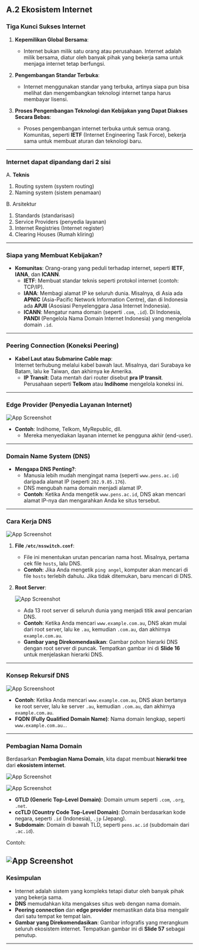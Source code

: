 ## **A.2 Ekosistem Internet**

### **Tiga Kunci Sukses Internet**
1. **Kepemilikan Global Bersama**:
   - Internet bukan milik satu orang atau perusahaan. Internet adalah milik bersama, diatur oleh banyak pihak yang bekerja sama untuk menjaga internet tetap berfungsi.

2. **Pengembangan Standar Terbuka**:
   - Internet menggunakan standar yang terbuka, artinya siapa pun bisa melihat dan mengembangkan teknologi internet tanpa harus membayar lisensi.

3. **Proses Pengembangan Teknologi dan Kebijakan yang Dapat Diakses Secara Bebas**:
   - Proses pengembangan internet terbuka untuk semua orang. Komunitas, seperti **IETF** (Internet Engineering Task Force), bekerja sama untuk membuat aturan dan teknologi baru.
  
---

### **Internet dapat dipandang dari 2 sisi**

A. **Teknis**
1. Routing system (system routing)
2. Naming system (sistem penamaan)
   
B.  Arsitektur
1. Standards (standarisasi)
2.  Service Providers (penyedia layanan)
3.  Internet Registries (Internet register)
4.  Clearing Houses (Rumah kliring)

---

### **Siapa yang Membuat Kebijakan?**
- **Komunitas**: Orang-orang yang peduli terhadap internet, seperti **IETF**, **IANA**, dan **ICANN**.
  - **IETF**: Membuat standar teknis seperti protokol internet (contoh: TCP/IP).
  - **IANA**: Membagi alamat IP ke seluruh dunia. Misalnya, di Asia ada **APNIC** (Asia-Pacific Network Information Centre), dan di Indonesia ada **APJII** (Asosiasi Penyelenggara Jasa Internet Indonesia).
  - **ICANN**: Mengatur nama domain (seperti `.com`, `.id`). Di Indonesia, **PANDI** (Pengelola Nama Domain Internet Indonesia) yang mengelola domain `.id`.

---

### **Peering Connection (Koneksi Peering)**
- **Kabel Laut atau Submarine Cable map**:
   <br>Internet terhubung melalui kabel bawah laut. Misalnya, dari Surabaya ke Batam, lalu ke Taiwan, dan akhirnya ke Amerika.
  - **IP Transit**: Data mentah dari router disebut **pra IP transit**. Perusahaan seperti **Telkom** atau **Indihome** mengelola koneksi ini.

---

### **Edge Provider (Penyedia Layanan Internet)**

![App Screenshot](assets/rangkuman/access_provider_slide_41.png)

- **Contoh**: Indihome, Telkom, MyRepublic, dll.
  - Mereka menyediakan layanan internet ke pengguna akhir (end-user).
  
---

### **Domain Name System (DNS)**

- **Mengapa DNS Penting?**:
  - Manusia lebih mudah mengingat nama (seperti `www.pens.ac.id`) daripada alamat IP (seperti `202.9.85.176`).
  - DNS mengubah nama domain menjadi alamat IP.
  - **Contoh**: Ketika Anda mengetik `www.pens.ac.id`, DNS akan mencari alamat IP-nya dan mengarahkan Anda ke situs tersebut.
  
---

### **Cara Kerja DNS**
![App Screenshot](assets/rangkuman/dns_ekosistem_internet_slide_15.png)

1. **File `/etc/nsswitch.conf`**:
   - File ini menentukan urutan pencarian nama host. Misalnya, pertama cek file `hosts`, lalu DNS.
   - **Contoh**: Jika Anda mengetik `ping angel`, komputer akan mencari di file `hosts` terlebih dahulu. Jika tidak ditemukan, baru mencari di DNS.

2. **Root Server**:
   
    ![App Screenshot](assets/rangkuman/dns_hierarki_tree_ekosistem_internet.png)

   - Ada 13 root server di seluruh dunia yang menjadi titik awal pencarian DNS.
   - **Contoh**: Ketika Anda mencari `www.example.com.au`, DNS akan mulai dari root server, lalu ke `.au`, kemudian `.com.au`, dan akhirnya `example.com.au`.
   - **Gambar yang Direkomendasikan**: Gambar pohon hierarki DNS dengan root server di puncak. Tempatkan gambar ini di **Slide 16** untuk menjelaskan hierarki DNS.

---

### **Konsep Rekursif DNS**

![App Screenshoot](assets/rangkuman/rekursif_dns.png)

- **Contoh**: Ketika Anda mencari `www.example.com.au`, DNS akan bertanya ke root server, lalu ke server `.au`, kemudian `.com.au`, dan akhirnya `example.com.au`.
- **FQDN (Fully Qualified Domain Name)**: Nama domain lengkap, seperti `www.example.com.au.`.

---

### **Pembagian Nama Domain**

Berdasarkan **Pembagian Nama Domain**, kita dapat membuat **hierarki tree** dari **ekosistem internet**.

![App Screenshot](assets/rangkuman/dns_hierarki_tree_ekosistem_internet.png)

![App Screenshot](assets/rangkuman/komponen_dns.png)


- **GTLD (Generic Top-Level Domain)**: Domain umum seperti `.com`, `.org`, `.net`.
- **ccTLD (Country Code Top-Level Domain)**: Domain berdasarkan kode negara, seperti `.id` (Indonesia), `.jp` (Jepang).
- **Subdomain**: Domain di bawah TLD, seperti `pens.ac.id` (subdomain dari `.ac.id`).

Contoh: 

![App Screenshot](assets/rangkuman/contoh_domain.png)
---

### **Kesimpulan**
- Internet adalah sistem yang kompleks tetapi diatur oleh banyak pihak yang bekerja sama.
- **DNS** memudahkan kita mengakses situs web dengan nama domain.
- **Peering connection** dan **edge provider** memastikan data bisa mengalir dari satu tempat ke tempat lain.
- **Gambar yang Direkomendasikan**: Gambar infografis yang merangkum seluruh ekosistem internet. Tempatkan gambar ini di **Slide 57** sebagai penutup.

---